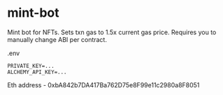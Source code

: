 # mint-bot

Mint bot for NFTs.
Sets txn gas to 1.5x current gas price.
Requires you to manually change ABI per contract.

.env

```
PRIVATE_KEY=...
ALCHEMY_API_KEY=...
```

Eth address - 0xbA842b7DA417Ba762D75e8F99e11c2980a8F8051
